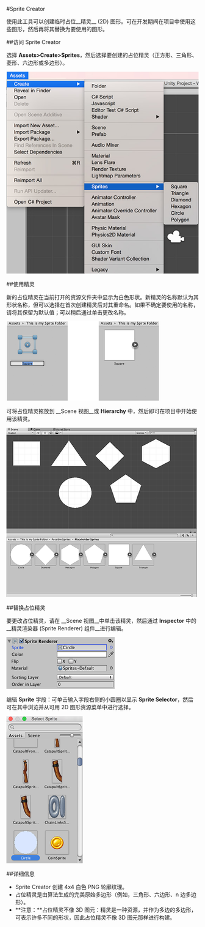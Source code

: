 #Sprite Creator

使用此工具可以创建临时占位__精灵__ (2D) 图形。可在开发期间在项目中使用这些图形，然后再将其替换为要使用的图形。


##访问 Sprite Creator

选择 __Assets>Create>Sprites__，然后选择要创建的占位精灵（正方形、三角形、菱形、六边形或多边形）。

![访问 Sprite Creator](../uploads/Main/1_SpriteCreator_img.jpg)


##使用精灵

新的占位精灵在当前打开的资源文件夹中显示为白色形状。新精灵的名称默认为其形状名称，但可以选择在首次创建精灵后对其重命名。如果不确定要使用的名称，请将其保留为默认值；可以稍后通过单击更改名称。


![为新精灵命名（或将其保留为默认名称）](../uploads/Main/2_SpriteCreator_img.png)

可将占位精灵拖放到 __Scene 视图__或 __Hierarchy__ 中，然后即可在项目中开始使用该精灵。

![将占位精灵拖放到 Scene 视图中](../uploads/Main/3_SpriteCreator_img.png)

##替换占位精灵

要更改占位精灵，请在 __Scene 视图__中单击该精灵，然后通过 __Inspector__ 中的__精灵渲染器 (Sprite Renderer) 组件__进行编辑。

![通过 Inspector 工具中的精灵渲染器 (Sprite Renderer) 组件替换精灵](../uploads/Main/4_SpriteCreator_img.png)


编辑 __Sprite__ 字段：可单击输入字段右侧的小圆圈以显示 __Sprite Selector__，然后可在其中浏览并从可用 2D 图形资源菜单中进行选择。

![Sprite Selector](../uploads/Main/5_SpriteCreator_img.png)

##详细信息

* Sprite Creator 创建 4x4 白色 PNG 轮廓纹理。
* 占位精灵是由算法生成的完美原始多边形（例如，三角形、六边形、n 边多边形）。
* **注意：**占位精灵不像 3D 图元：精灵是一种资源，并作为多边的多边形，可表示许多不同的形状，因此占位精灵不像 3D 图元那样进行构建。

